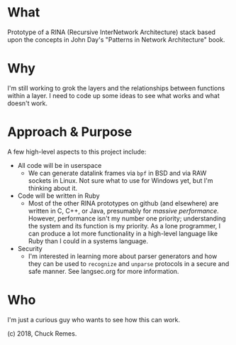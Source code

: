 # What
Prototype of a RINA (Recursive InterNetwork Architecture) stack based upon the concepts in John Day's "Patterns in Network Architecture" book.

# Why
I'm still working to grok the layers and the relationships between functions within a layer. I need to code up some ideas to see what works and what doesn't work.

# Approach & Purpose
A few high-level aspects to this project include:
* All code will be in userspace
  * We can generate datalink frames via `bpf` in BSD and via RAW sockets in Linux. Not sure what to use for Windows yet, but I'm thinking about it.
* Code will be written in Ruby
  * Most of the other RINA prototypes on github (and elsewhere) are written in C, C++, or Java, presumably for *massive performance*. However, performance isn't my number one priority; understanding the system and its function is my priority. As a lone programmer, I can produce a lot more functionality in a high-level language like Ruby than I could in a systems language.
* Security
  * I'm interested in learning more about parser generators and how they can be used to `recognize` and `unparse` protocols in a secure and safe manner. See langsec.org for more information.

# Who
I'm just a curious guy who wants to see how this can work.

(c) 2018, Chuck Remes.
